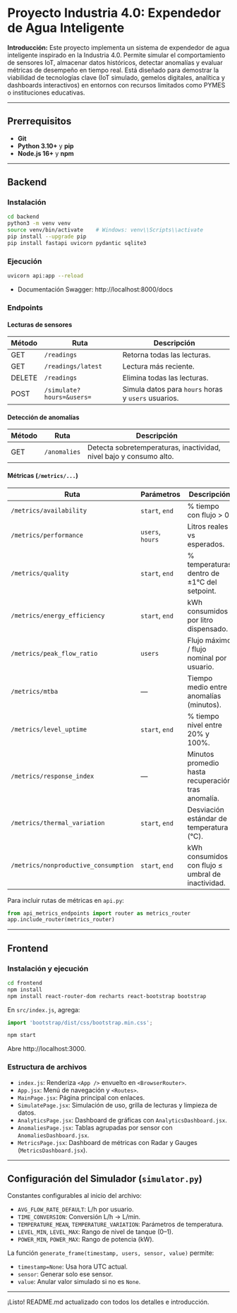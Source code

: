 # Proyecto Industria 4.0: Expendedor de Agua Inteligente

**Introducción:**
Este proyecto implementa un sistema de expendedor de agua inteligente inspirado en la Industria 4.0. Permite simular el comportamiento de sensores IoT, almacenar datos históricos, detectar anomalías y evaluar métricas de desempeño en tiempo real. Está diseñado para demostrar la viabilidad de tecnologías clave (IoT simulado, gemelos digitales, analítica y dashboards interactivos) en entornos con recursos limitados como PYMES o instituciones educativas.

---

## Prerrequisitos

- **Git**
- **Python 3.10+** y **pip**
- **Node.js 16+** y **npm**

---

## Backend

### Instalación
```bash
cd backend
python3 -m venv venv
source venv/bin/activate    # Windows: venv\\Scripts\\activate
pip install --upgrade pip
pip install fastapi uvicorn pydantic sqlite3
```

### Ejecución
```bash
uvicorn api:app --reload
```
- Documentación Swagger: http://localhost:8000/docs

### Endpoints

#### Lecturas de sensores
| Método | Ruta                      | Descripción                                |
| ------ | ------------------------- | ------------------------------------------ |
| GET    | `/readings`               | Retorna todas las lecturas.                |
| GET    | `/readings/latest`        | Lectura más reciente.                      |
| DELETE | `/readings`               | Elimina todas las lecturas.                |
| POST   | `/simulate?hours=&users=` | Simula datos para `hours` horas y `users` usuarios. |

#### Detección de anomalías
| Método | Ruta           | Descripción                                                   |
| ------ | -------------- | ------------------------------------------------------------- |
| GET    | `/anomalies`   | Detecta sobretemperaturas, inactividad, nivel bajo y consumo alto. |

#### Métricas (`/metrics/...`)
| Ruta                                  | Parámetros             | Descripción                                                     |
| ------------------------------------- | ---------------------- | --------------------------------------------------------------- |
| `/metrics/availability`               | `start`, `end`         | % tiempo con flujo > 0.                                         |
| `/metrics/performance`                | `users`, `hours`       | Litros reales vs esperados.                                     |
| `/metrics/quality`                    | `start`, `end`         | % temperaturas dentro de ±1°C del setpoint.                     |
| `/metrics/energy_efficiency`          | `start`, `end`         | kWh consumidos por litro dispensado.                            |
| `/metrics/peak_flow_ratio`            | `users`                | Flujo máximo / flujo nominal por usuario.                       |
| `/metrics/mtba`                       | —                      | Tiempo medio entre anomalías (minutos).                         |
| `/metrics/level_uptime`               | `start`, `end`         | % tiempo nivel entre 20% y 100%.                                |
| `/metrics/response_index`             | —                      | Minutos promedio hasta recuperación tras anomalía.              |
| `/metrics/thermal_variation`          | `start`, `end`         | Desviación estándar de temperatura (°C).                        |
| `/metrics/nonproductive_consumption`  | `start`, `end`         | kWh consumidos con flujo ≤ umbral de inactividad.               |

Para incluir rutas de métricas en `api.py`:
```python
from api_metrics_endpoints import router as metrics_router
app.include_router(metrics_router)
```

---

## Frontend

### Instalación y ejecución
```bash
cd frontend
npm install
npm install react-router-dom recharts react-bootstrap bootstrap
```
En `src/index.js`, agrega:
```js
import 'bootstrap/dist/css/bootstrap.min.css';
```

```bash
npm start
```
Abre http://localhost:3000.

### Estructura de archivos

- `index.js`: Renderiza `<App />` envuelto en `<BrowserRouter>`.
- `App.jsx`: Menú de navegación y `<Routes>`.
- `MainPage.jsx`: Página principal con enlaces.
- `SimulatePage.jsx`: Simulación de uso, grilla de lecturas y limpieza de datos.
- `AnalyticsPage.jsx`: Dashboard de gráficas con `AnalyticsDashboard.jsx`.
- `AnomaliesPage.jsx`: Tablas agrupadas por sensor con `AnomaliesDashboard.jsx`.
- `MetricsPage.jsx`: Dashboard de métricas con Radar y Gauges (`MetricsDashboard.jsx`).

---

## Configuración del Simulador (`simulator.py`)

Constantes configurables al inicio del archivo:
- `AVG_FLOW_RATE_DEFAULT`: L/h por usuario.
- `TIME_CONVERSION`: Conversión L/h → L/min.
- `TEMPERATURE_MEAN`, `TEMPERATURE_VARIATION`: Parámetros de temperatura.
- `LEVEL_MIN`, `LEVEL_MAX`: Rango de nivel de tanque (0–1).
- `POWER_MIN`, `POWER_MAX`: Rango de potencia (kW).

La función `generate_frame(timestamp, users, sensor, value)` permite:
- `timestamp=None`: Usa hora UTC actual.
- `sensor`: Generar solo ese sensor.
- `value`: Anular valor simulado si no es `None`.

---

¡Listo! README.md actualizado con todos los detalles e introducción.
